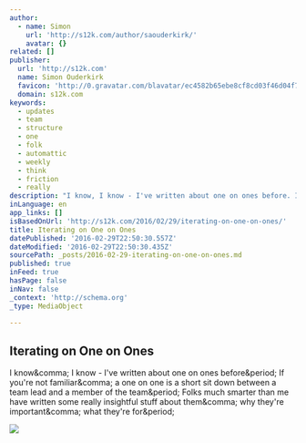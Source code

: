 ```yaml
---
author:
  - name: Simon
    url: 'http://s12k.com/author/saouderkirk/'
    avatar: {}
related: []
publisher:
  url: 'http://s12k.com'
  name: Simon Ouderkirk
  favicon: 'http://0.gravatar.com/blavatar/ec4582b65ebe8cf8cd03f46d04f7f5f9?s=16'
  domain: s12k.com
keywords:
  - updates
  - team
  - structure
  - one
  - folk
  - automattic
  - weekly
  - think
  - friction
  - really
description: "I know, I know - I've written about one on ones before. If you're not familiar, a one on one is a short sit down between a team lead and a member of the team. Folks much smarter than me have written some really insightful stuff about them, why they're important, what they're for."
inLanguage: en
app_links: []
isBasedOnUrl: 'http://s12k.com/2016/02/29/iterating-on-one-on-ones/'
title: Iterating on One on Ones
datePublished: '2016-02-29T22:50:30.557Z'
dateModified: '2016-02-29T22:50:30.435Z'
sourcePath: _posts/2016-02-29-iterating-on-one-on-ones.md
published: true
inFeed: true
hasPage: false
inNav: false
_context: 'http://schema.org'
_type: MediaObject

---
```

<article style=""><h1>Iterating on One on Ones</h1><p>I know&amp;comma; I know - I've written about one on ones before&amp;period; If you're not familiar&amp;comma; a one on one is a short sit down between a team lead and a member of the team&amp;period; Folks much smarter than me have written some really insightful stuff about them&amp;comma; why they're important&amp;comma; what they're for&amp;period;</p><img src="http://0.gravatar.com/blavatar/0b1f89a32ff386ed77a09e77728811e1?s=200&amp;ts=1456753912" /></article>